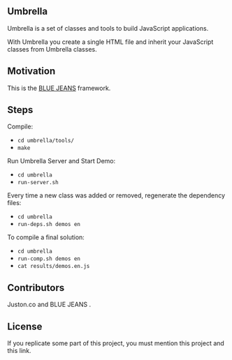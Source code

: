 ## Umbrella

Umbrella is a set of classes and tools to build JavaScript applications.

With Umbrella you create a single HTML file and inherit your JavaScript
classes from Umbrella classes.

## Motivation

This is the [BLUE JEANS](http://lojabluejeans.com.br) framework.

## Steps

Compile:

* `cd umbrella/tools/`
* `make`

Run Umbrella Server and Start Demo:

* `cd umbrella`
* `run-server.sh`

Every time a new class was added or removed, regenerate the dependency files:

* `cd umbrella`
* `run-deps.sh demos en`

To compile a final solution:

* `cd umbrella`
* `run-comp.sh demos en`
* `cat results/demos.en.js`

## Contributors

Juston.co and BLUE JEANS .

## License

If you replicate some part of this project, you must mention this project and this link.
